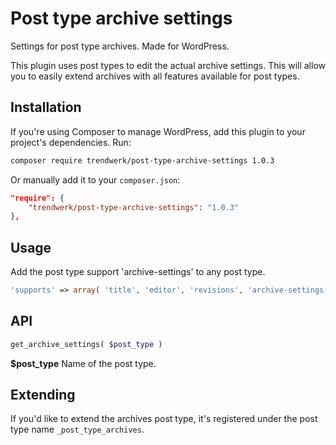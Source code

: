 Post type archive settings
===============

Settings for post type archives. Made for WordPress.

This plugin uses post types to edit the actual archive settings. This will allow you to easily extend archives with all features available for post types.

## Installation
If you're using Composer to manage WordPress, add this plugin to your project's dependencies. Run:
```sh
composer require trendwerk/post-type-archive-settings 1.0.3
```

Or manually add it to your `composer.json`:
```json
"require": {
	"trendwerk/post-type-archive-settings": "1.0.3"
},
```

## Usage

Add the post type support 'archive-settings' to any post type.

```php
'supports' => array( 'title', 'editor', 'revisions', 'archive-settings' )
```

## API

```php
get_archive_settings( $post_type )
```

**$post_type**
Name of the post type.

## Extending

If you'd like to extend the archives post type, it's registered under the post type name `_post_type_archives`.

